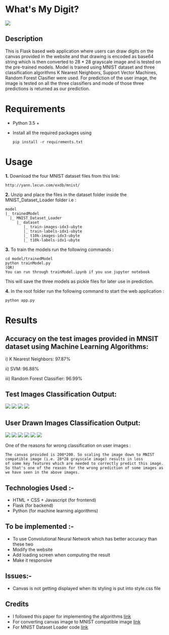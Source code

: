 # What's My Digit?

![](assets/demo.gif)

## Description
This is Flask based web application where users can draw digits on the canvas provided in the website and that drawing is encoded as base64 string which is then converted to 28 * 28 grayscale image and is tested on the pre-trained models.
Model is trained using MNIST dataset and three classification algorithms K Nearest Neighbors, Support Vector Machines, Random Forest Clasifier were used.
For prediction of the user image, the image is tested on all the three classifiers and mode of those three predictions is returned as our prediction.
# Requirements

* Python 3.5 +
* Install all the required packages using

  ```
  pip install -r requirements.txt
  ```

# Usage

**1.** Download the four MNIST dataset files from this link:

```
http://yann.lecun.com/exdb/mnist/
```

**2.** Unzip and place the files in the dataset folder inside the MNIST_Dataset_Loader folder i.e :

```
model
|_ trainedModel
  |_ MNIST_Dataset_Loader
     |_ dataset
        |_ train-images-idx3-ubyte
        |_ train-labels-idx1-ubyte
        |_ t10k-images-idx3-ubyte
        |_ t10k-labels-idx1-ubyte
```
**3.** To train the models run the following commands :

```
cd model/trainedModel
python trainModel.py
(OR)
You can run through trainModel.ipynb if you use jupyter notebook
```
This will save the three models as pickle files for later use in prediction.

**4.** In the root folder run the following command to start the web application :

```
python app.py
```


# Results

## Accuracy on the test images provided in MNSIT dataset using Machine Learning Algorithms:

i)	 K Nearest Neighbors: 97.87%

ii)	 SVM:	96.88%

iii) Random Forest Classifier:	96.99%


## Test Images Classification Output:

![](assets/testImage/g1.JPG) ![](assets/testImage/g2.JPG) ![](assets/testImage/g3.JPG) ![](assets/testImage/g4.JPG)

## User Drawn Images Classification Output:

![](assets/userImage/1.JPG) ![](assets/userImage/2.JPG) ![](assets/userImage/3.JPG) ![](assets/userImage/4.JPG) ![](assets/userImage/5.JPG) ![](assets/userImage/6.JPG)

One of the reasons for wrong classification on user images :
```
The canvas provided is 200*200. So scaling the image down to MNIST compatible image (i.e. 28*28 grayscale image) results in loss
of some key features which are needed to correctly predict this image. So that's one of the reason for the wrong prediction of some images as we have seen in the above images.
```
## Technologies Used :-
- HTML + CSS + Javascript (for frontend)
- Flask (for backend)
- Python (for machine learning algorithms)

## To be implemented :-
- To use Convolutional Neural Network which has better accuracy than these two
- Modify the website
- Add loading screen when computing the result
- Make it responsive

## Issues:-
- Canvas is not getting displayed when its styling is put into style.css file

## Credits
- I followed this paper for implementing the algorithms [link](http://ijarcet.org/wp-content/uploads/IJARCET-VOL-6-ISSUE-7-990-997.pdf)
- For converting canvas image to MNIST compatible image [link](https://medium.com/@ashok.tankala/build-the-mnist-model-with-your-own-handwritten-digits-using-tensorflow-keras-and-python-f8ec9f871fd3)
- For MNIST Dataset Loader code [link](https://github.com/anujdutt9/Handwritten-Digit-Recognition-using-Deep-Learning/tree/master/MNIST_Dataset_Loader)
